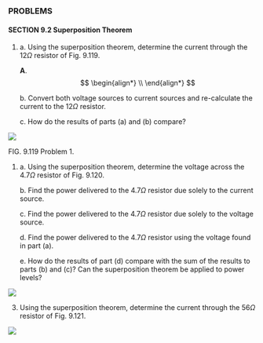 ### PROBLEMS
#### SECTION 9.2 Superposition Theorem
1. a. Using the superposition theorem, determine the current through the $12 \Omega$ resistor of Fig. 9.119.

    **A**.
$$
\begin{align*}
     \\
\end{align*}
$$

    b. Convert both voltage sources to current sources and re-calculate the current to the $12 \Omega$ resistor.
    
    c. How do the results of parts (a) and (b) compare?

![](image-10.png)

FIG. 9.119 Problem 1.

1. a. Using the superposition theorem, determine the voltage across the $4.7 \Omega$ resistor of Fig. 9.120.

    b. Find the power delivered to the $4.7 \Omega$ resistor due solely to the current source.

    c. Find the power delivered to the $4.7 \Omega$ resistor due solely to the voltage source.

    d. Find the power delivered to the $4.7 \Omega$ resistor using the voltage found in part (a).

    e. How do the results of part (d) compare with the sum of the results to parts (b) and (c)? Can the superposition theorem be applied to power levels?

![](image-11.png)

3. Using the superposition theorem, determine the current through the $56 \Omega$ resistor of Fig. 9.121.

![](image-12.png)